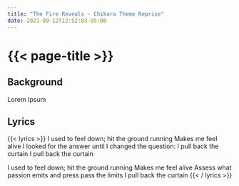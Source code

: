 ```yaml
---
title: "The Fire Reveals - Chikara Theme Reprise"
date: 2021-09-12T12:52:03-05:00
---
```

# {{< page-title >}}

## Background
Lorem Ipsum

## Lyrics
{{< lyrics >}}
I used to feel down; hit the ground running
Makes me feel alive
I looked for the answer until I changed the question:
I pull back the curtain
I pull back the curtain

I used to feel down; hit the ground running
Makes me feel alive
Assess what passion emits and press pass the limits
I pull back the curtain
{{< / lyrics >}}
